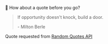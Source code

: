📣 How about a quote before you go?

> If opportunity doesn't knock, build a door.
>
> <p>- Milton Berle</p>

Quote requested from [Random Quotes API](https://github.com/lukePeavey/quotable)
